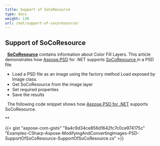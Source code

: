 ```yaml
---
title: Support of SoCoResource
type: docs
weight: 130
url: /net/support-of-socoresource/
---
```


## **Support of SoCoResource**
` `[**SoCoResource**](https://apireference.aspose.com/net/psd/aspose.psd.fileformats.psd.layers.layerresources/socoresource) contains information about Color Fill Layers. This article demonstrates how [Aspose.PSD](https://products.aspose.com/psd) for .NET supports [SoCoResource ](https://apireference.aspose.com/net/psd/aspose.psd.fileformats.psd.layers.layerresources/socoresource)in a PSD file. 

- Load a PSD file as an image using the factory method Load exposed by Image class.
- Get SoCoResource from the image layer
- Set required properties
- Save the results

` `The following code snippet shows how [Aspose.PSD for .NET](https://products.aspose.com/psd/net) supports SoCoResource. 

** 

{{< gist "aspose-com-gists" "8a4c9d34ce856d1642fc7c0ce974175c" "Examples-CSharp-Aspose-ModifyingAndConvertingImages-PSD-SupportOfSoCoResource-SupportOfSoCoResource.cs" >}}
